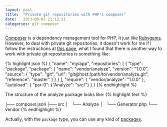 ```yaml
---
layout: post
title:  "Private git repositories with PHP's composer"
date:   2013-06-03 21:12:21
categories: git composer 
---
```


[Composer][composer] is a dependency management tool for PHP, it just like [Rubygems][rubygems]. However, to deal with private git repositories, it doesn't work for me if I follow the instructions at [this page][composer-pr], what I found that there is another way to work with private git repositories is something like:

{% highlight json %}
{
    "name": "my/app",
    "repositories": [
        {
            "type": "package",
            "package": {
                "name": "vendor/analyze",
                "version": "1.0.0",
                "source": {
                    "type": "git",
                    "url": "git@host:/path/to/vendor/analyze.git",
                    "reference": "master"
                }
            }
        }
    ],
    "require": {
        "vendor/analyze": "1.0.0"
    },
    "autoload": {
        "psr-0": {"Analyze": "src/"}
    }
}
{% endhighlight %}

The structure of the analyze package looks like:
{% highlight text %}

├── composer.json
├── src
│   └── Analyze 
│       └── Generator.php
└── vendor
{% endhighlight %}

Actually, with the `package` type, you can use any kind of [packages][composer-pg].

[composer]: http://getcomposer.org
[composer-pr]: http://getcomposer.org/doc/05-repositories.md#using-private-repositories 
[composer-pg]: http://getcomposer.org/doc/05-repositories.md#package-2 
[rubygems]: https://rubygems.org
